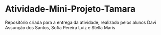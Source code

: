 # Atividade-Mini-Projeto-Tamara
Repositório criada para a entrega da atividade, realizado pelos alunos Davi Assunção dos Santos, Sofia Pereira Luiz
 e Stella Maris
